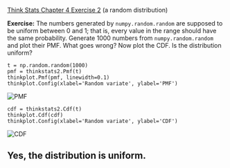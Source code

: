 [Think Stats Chapter 4 Exercise 2](http://greenteapress.com/thinkstats2/html/thinkstats2005.html#toc41) (a random distribution)

**Exercise:** The numbers generated by `numpy.random.random` are supposed to be uniform between 0 and 1; that is, every value in the range should have the same probability.
Generate 1000 numbers from `numpy.random.random` and plot their PMF.  What goes wrong?
Now plot the CDF. Is the distribution uniform?

    t = np.random.random(1000)
    pmf = thinkstats2.Pmf(t)
    thinkplot.Pmf(pmf, linewidth=0.1)
    thinkplot.Config(xlabel='Random variate', ylabel='PMF')
    
![PMF](https://i.imgur.com/LK93eTH.png)
    
    cdf = thinkstats2.Cdf(t)
    thinkplot.Cdf(cdf)
    thinkplot.Config(xlabel='Random variate', ylabel='CDF')
    
![CDF](https://i.imgur.com/JgDqcnW.png)
    
## Yes, the distribution is uniform.
